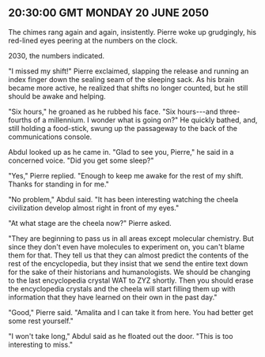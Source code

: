 ## 20:30:00 GMT MONDAY 20 JUNE 2050
The chimes rang again and again, insistently. Pierre woke up grudgingly, his red-lined eyes peering at the numbers on the clock.

2030, the numbers indicated.

"I missed my shift!" Pierre exclaimed, slapping the release and running an index finger down the sealing seam of the sleeping sack. As his brain became more active, he realized that shifts no longer counted, but he still should be awake and helping.

"Six hours," he groaned as he rubbed his face. "Six hours---and three-fourths of a millennium. I wonder what is going on?" He quickly bathed, and, still holding a food-stick, swung up the passageway to the back of the communications console.

Abdul looked up as he came in. "Glad to see you, Pierre," he said in a concerned voice. "Did you get some sleep?"

"Yes," Pierre replied. "Enough to keep me awake for the rest of my shift. Thanks for standing in for me."

"No problem," Abdul said. "It has been interesting watching the cheela civilization develop almost right in front of my eyes."

"At what stage are the cheela now?" Pierre asked.

"They are beginning to pass us in all areas except molecular chemistry. But since they don't even have molecules to experiment on, you can't blame them for that. They tell us that they can almost predict the contents of the rest of the encyclopedia, but they insist that we send the entire text down for the sake of their historians and humanologists. We should be changing to the last encyclopedia crystal WAT to ZYZ shortly. Then you should erase the encyclopedia crystals and the cheela will start filling them up with information that they have learned on their own in the past day."

"Good," Pierre said. "Amalita and I can take it from here. You had better get some rest yourself."

"I won't take long," Abdul said as he floated out the door. "This is too interesting to miss."